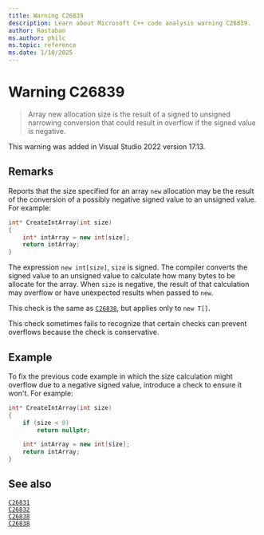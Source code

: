 ```yaml
---
title: Warning C26839
description: Learn about Microsoft C++ code analysis warning C26839.
author: Rastaban
ms.author: philc
ms.topic: reference
ms.date: 1/10/2025
---
```

# Warning C26839

> Array new allocation size is the result of a signed to unsigned narrowing conversion that could result in overflow if the signed value is negative.

This warning was added in Visual Studio 2022 version 17.13.

## Remarks

Reports that the size specified for an array `new` allocation may be the result of the conversion of a possibly negative signed value to an unsigned value. For example:

```cpp
int* CreateIntArray(int size)
{
    int* intArray = new int[size];
    return intArray;
}
```

The expression `new int[size]`, `size` is signed. The compiler converts the signed value to an unsigned value to calculate how many bytes to be allocate for the array. When `size` is negative, the result of that calculation may overflow or have unexpected results when passed to `new`.

This check is the same as [`C26838`](c26838.md), but applies only to `new T[]`.

This check sometimes fails to recognize that certain checks can prevent overflows because the check is conservative.

## Example

To fix the previous code example in which the size calculation might overflow due to a negative signed value, introduce a check to ensure it won't. For example:

```cpp
int* CreateIntArray(int size)
{
    if (size < 0)
        return nullptr;

    int* intArray = new int[size];
    return intArray;
}
```

## See also

[`C26831`](c26831.md)\
[`C26832`](c26832.md)\
[`C26838`](c26833.md)\
[`C26838`](c26838.md)